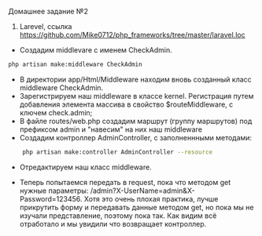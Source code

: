 Домашнее задание №2

1. Larevel, ссылка https://github.com/Mike0712/php_frameworks/tree/master/laravel.loc

- Создадим middlevare с именем CheckAdmin. 

```bash
php artisan make:middleware CheckAdmin
```

- В директории app/Html/Middleware находим вновь созданный класс middleware CheckAdmin.
- Зарегистрируем наш middleware в классе kernel. Регистрация путем добавления элемента массива в свойство $routeMiddleware, с ключем
check.admin;
- В файле routes/web.php создадим маршрут (группу маршрутов) под префиксом admin и "навесим" на них наш middleware 
- Создадим контроллер AdminController, с заполненнными методами: 

```bash
    php artisan make:controller AdminController --resource
```

- Отредактируем наш класс middleware.

- Теперь попытаемся передать в request, пока что методом get нужные параметры: /admin?X-UserName=admin&X-Password=123456. Хотя это очень плохая практика, лучше прикрутить форму и передавать данные методом get, но пока мы не изучали представление, поэтому пока так. Как видим всё отработало и мы увидили что возвращает контроллер.

